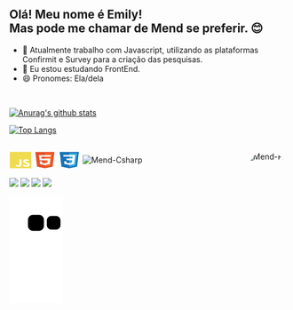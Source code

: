 ## Olá! Meu nome é Emily! <br> Mas pode me chamar de Mend se preferir. 😊


- 🔭 Atualmente trabalho com Javascript, utilizando as plataformas Confirmit e Survey para a criação das pesquisas.
- 🌱 Eu estou estudando FrontEnd.
- 😄 Pronomes: Ela/dela

<br>

[![Anurag's github stats](https://github-readme-stats.vercel.app/api?username=EmilySSouza&count_private=true&theme=radical&show_icons=true)](https://github.com/anuraghazra/github-readme-stats)

[![Top Langs](https://github-readme-stats.vercel.app/api/top-langs/?username=EmilySSouza&theme=radical)](https://github.com/anuraghazra/github-readme-stats)

</div>
<div style="display: inline_block"><br>
  <img align="center" alt="Mend-Js" height="30" width="40" src="https://raw.githubusercontent.com/devicons/devicon/master/icons/javascript/javascript-plain.svg">
  <img align="center" alt="Mend-HTML" height="30" width="40" src="https://raw.githubusercontent.com/devicons/devicon/master/icons/html5/html5-original.svg">
  <img align="center" alt="Mend-CSS" height="30" width="40" src="https://raw.githubusercontent.com/devicons/devicon/master/icons/css3/css3-original.svg">
  <img align="center" alt="Mend-Csharp" height="30" width="40" src="https://raw.githubusercontent.com/jmnote/z-icons/master/svg/csharp.svg">
  <img align="right" alt="Mend-Pic" height="150" style="border-radius:50px;" src="https://static-cdn.jtvnw.net/jtv_user_pictures/cf39d8e1-8756-4af0-bfc0-fabc33a5e360-profile_image-300x300.png">
</div>

<br>

<div> 
  <a href = "mailto:emilyssouza05@gmail.com"><img src="https://img.shields.io/badge/-Gmail-%23333?style=for-the-badge&logo=gmail&logoColor=white" target="_blank"></a>
  <a href="https://www.linkedin.com/in/emily-ssouza" target="_blank"><img src="https://img.shields.io/badge/-LinkedIn-%230077B5?style=for-the-badge&logo=linkedin&logoColor=white" target="_blank"></a> 
  <a href="https://api.whatsapp.com/send?phone=5571985108216" target="_blank"><img src="https://img.shields.io/badge/WhatsApp-25D366?style=for-the-badge&logo=whatsapp&logoColor=white" target="_blank"></a> 
  <a href="https://t.me/MendHendd" target="_blank"><img src="https://img.shields.io/badge/Telegram-2CA5E0?style=for-the-badge&logo=telegram&logoColor=white" target="_blank"></a> 
  
  
</div>

  ![Snake animation](https://github.com/EmilySSouza/EmilySSouza/blob/output/github-contribution-grid-snake.svg)
